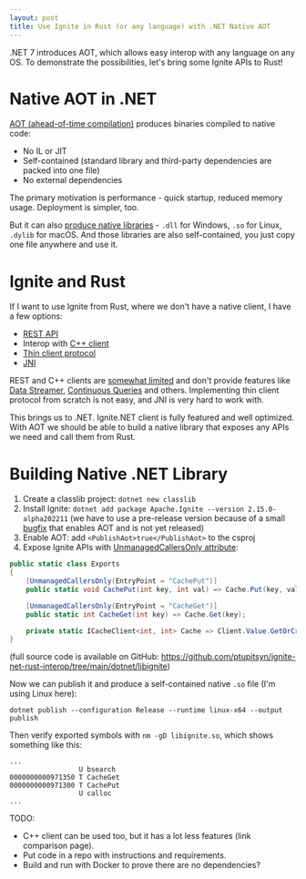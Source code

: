 ```yaml
---
layout: post
title: Use Ignite in Rust (or any language) with .NET Native AOT
---
```


.NET 7 introduces AOT, which allows easy interop with any language on any OS. To demonstrate the possibilities, let's bring some Ignite APIs to Rust!

# Native AOT in .NET

[AOT (ahead-of-time compilation)](https://learn.microsoft.com/en-us/dotnet/core/deploying/native-aot/) produces binaries compiled to native code:
* No IL or JIT
* Self-contained (standard library and third-party dependencies are packed into one file)
* No external dependencies

The primary motivation is performance - quick startup, reduced memory usage. Deployment is simpler, too.

But it can also [produce native libraries](https://learn.microsoft.com/en-us/dotnet/core/deploying/native-aot/#build-native-libraries) - `.dll` for Windows, `.so` for Linux, `.dylib` for macOS.
And those libraries are also self-contained, you just copy one file anywhere and use it.

# Ignite and Rust

If I want to use Ignite from Rust, where we don't have a native client, I have a few options:
* [REST API](https://ignite.apache.org/docs/latest/restapi)
* Interop with [C++ client](https://ignite.apache.org/docs/latest/quick-start/cpp) 
* [Thin client protocol](https://cwiki.apache.org/confluence/display/IGNITE/IEP-9+Thin+Client+Protocol)
* [JNI](https://en.wikipedia.org/wiki/Java_Native_Interface)

REST and C++ clients are [somewhat limited](https://cwiki.apache.org/confluence/display/IGNITE/Thin+clients+features) and don't provide features like 
[Data Streamer](https://ignite.apache.org/docs/latest/data-streaming), [Continuous Queries](https://ignite.apache.org/docs/latest/key-value-api/continuous-queries) and others.
Implementing thin client protocol from scratch is not easy, and JNI is very hard to work with.

This brings us to .NET. Ignite.NET client is fully featured and well optimized. 
With AOT we should be able to build a native library that exposes any APIs we need and call them from Rust.

# Building Native .NET Library

1. Create a classlib project: `dotnet new classlib`
2. Install Ignite: `dotnet add package Apache.Ignite --version 2.15.0-alpha202211` (we have to use a pre-release version because of a small [bugfix](https://github.com/apache/ignite/commit/6ad8d4085b48f0bd667f478df7a1b91e521c97c3) that enables AOT and is not yet released)
3. Enable AOT: add `<PublishAot>true</PublishAot>` to the csproj 
4. Expose Ignite APIs with [UnmanagedCallersOnly attribute](https://learn.microsoft.com/en-us/dotnet/api/system.runtime.interopservices.unmanagedcallersonlyattribute?view=net-6.0):
```csharp
public static class Exports
{
    [UnmanagedCallersOnly(EntryPoint = "CachePut")]
    public static void CachePut(int key, int val) => Cache.Put(key, val);

    [UnmanagedCallersOnly(EntryPoint = "CacheGet")]
    public static int CacheGet(int key) => Cache.Get(key);

    private static ICacheClient<int, int> Cache => Client.Value.GetOrCreateCache<int, int>("c");
}
```

(full source code is available on GitHub: https://github.com/ptupitsyn/ignite-net-rust-interop/tree/main/dotnet/libignite)

Now we can publish it and produce a self-contained native `.so` file (I'm using Linux here):
```
dotnet publish --configuration Release --runtime linux-x64 --output publish
```

Then verify exported symbols with `nm -gD libignite.so`, which shows something like this:
```
...
                 U bsearch
0000000000971350 T CacheGet
0000000000971300 T CachePut
                 U calloc
...
```

TODO:
* C++ client can be used too, but it has a lot less features (link comparison page).
* Put code in a repo with instructions and requirements.
* Build and run with Docker to prove there are no dependencies?
